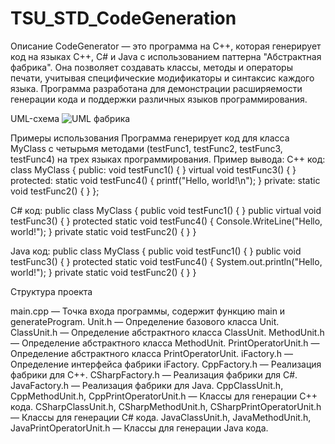 # TSU_STD_CodeGeneration
Описание 
CodeGenerator — это программа на C++, которая генерирует код на языках C++, C# и Java с использованием паттерна "Абстрактная фабрика". Она позволяет создавать классы, методы и операторы печати, учитывая специфические модификаторы и синтаксис каждого языка. Программа разработана для демонстрации расширяемости генерации кода и поддержки различных языков программирования.

UML-схема
![UML фабрика](https://github.com/user-attachments/assets/d8aa7bd4-3c00-4ac0-a372-1eb8c7510b69)

Примеры использования
Программа генерирует код для класса MyClass с четырьмя методами (testFunc1, testFunc2, testFunc3, testFunc4) на трех языках программирования. Пример вывода:
C++ код:
class MyClass {
    public:
        void testFunc1() {
        }
        virtual void testFunc3() {
        }
    protected:
        static void testFunc4() {
            printf("Hello, world!\n");
        }
    private:
        static void testFunc2() {
        }
};

C# код:
public class MyClass {
    public void testFunc1() {
    }
    public virtual void testFunc3() {
    }
    protected static void testFunc4() {
        Console.WriteLine("Hello, world!");
    }
    private static void testFunc2() {
    }
}

Java код:
public class MyClass {
    public void testFunc1() {
    }
    public void testFunc3() {
    }
    protected static void testFunc4() {
        System.out.println("Hello, world!");
    }
    private static void testFunc2() {
    }
}


Структура проекта

main.cpp — Точка входа программы, содержит функцию main и generateProgram.
Unit.h — Определение базового класса Unit.
ClassUnit.h — Определение абстрактного класса ClassUnit.
MethodUnit.h — Определение абстрактного класса MethodUnit.
PrintOperatorUnit.h — Определение абстрактного класса PrintOperatorUnit.
iFactory.h — Определение интерфейса фабрики iFactory.
CppFactory.h — Реализация фабрики для C++.
CSharpFactory.h — Реализация фабрики для C#.
JavaFactory.h — Реализация фабрики для Java.
CppClassUnit.h, CppMethodUnit.h, CppPrintOperatorUnit.h — Классы для генерации C++ кода.
CSharpClassUnit.h, CSharpMethodUnit.h, CSharpPrintOperatorUnit.h — Классы для генерации C# кода.
JavaClassUnit.h, JavaMethodUnit.h, JavaPrintOperatorUnit.h — Классы для генерации Java кода.



